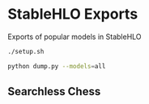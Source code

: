 # StableHLO Exports

Exports of popular models in StableHLO

```sh
./setup.sh
```

```sh
python dump.py --models=all
```

## Searchless Chess

